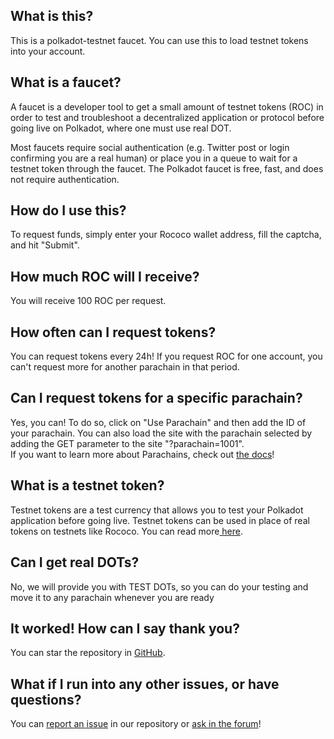 ## What is this?

This is a polkadot-testnet faucet. You can use this to load testnet tokens into your account.

## What is a faucet?

A faucet is a developer tool to get a small amount of testnet tokens (ROC) in order to test and troubleshoot a decentralized application or protocol before going live on Polkadot, where one must use real DOT.

Most faucets require social authentication (e.g. Twitter post or login confirming you are a real human) or place you in a queue to wait for a testnet token through the faucet. The Polkadot faucet is free, fast, and does not require authentication.

## How do I use this?

To request funds, simply enter your Rococo wallet address, fill the captcha, and hit "Submit". 

## How much ROC will I receive?

You will receive 100 ROC per request.

## How often can I request tokens?

You can request tokens every 24h! If you request ROC for one account, you can't request more for another parachain in that period.

## Can I request tokens for a specific parachain?

Yes, you can! To do so, click on "Use Parachain" and then add the ID of your parachain. You can also load the site with the parachain selected by adding the GET parameter to the site "?parachain=1001".\
If you want to learn more about Parachains, check out [the docs](https://polkadot.network/features/parachains)!

## What is a testnet token?

Testnet tokens are a test currency that allows you to test your Polkadot application before going live. Testnet tokens can be used in place of real tokens on testnets like Rococo. You can read more[ here](https://polkadot.network/blog/rococo-v1-a-holiday-gift-to-the-polkadot-community/).

## Can I get real DOTs?

No, we will provide you with TEST DOTs, so you can do your testing and move it to any parachain whenever you are ready

## It worked! How can I say thank you?

You can star the repository in [GitHub](https://github.com/paritytech/substrate-matrix-faucet).

## What if I run into any other issues, or have questions?

You can [report an issue](https://github.com/paritytech/substrate-matrix-faucet/issues/new/choose) in our repository or [ask in the forum](https://forum.polkadot.network/t/experiencing-trouble-accessing-our-rococo-faucet-please-post-here/2952)!
